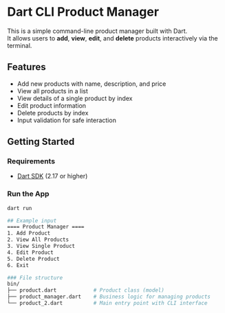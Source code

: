 # Dart CLI Product Manager

This is a simple command-line product manager built with Dart.  
It allows users to **add**, **view**, **edit**, and **delete** products interactively via the terminal.

## Features

- Add new products with name, description, and price
- View all products in a list
- View details of a single product by index
- Edit product information
- Delete products by index
- Input validation for safe interaction

## Getting Started

### Requirements

- [Dart SDK](https://dart.dev/get-dart) (2.17 or higher)

### Run the App

```bash
dart run

## Example input 
==== Product Manager ====
1. Add Product
2. View All Products
3. View Single Product
4. Edit Product
5. Delete Product
6. Exit

### File structure
bin/
├── product.dart            # Product class (model)
├── product_manager.dart    # Business logic for managing products
└── product_2.dart          # Main entry point with CLI interface
